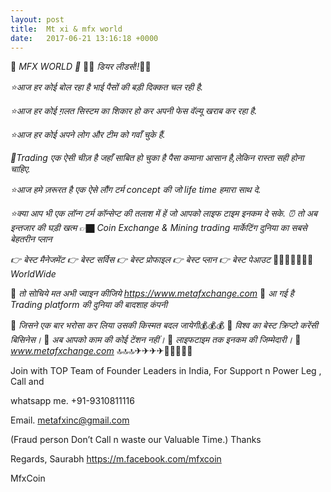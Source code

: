 ```yaml
---
layout: post
title:  Mt xi & mfx world
date:   2017-06-21 13:16:18 +0000
---
```



🌴 *MFX WORLD 🌴*
🙏🏻 *डियर लीडर्स!!*🙏🏻

*⭐आज हर कोई बोल रहा है भाई पैसों की बड़ी दिक्कत  चल रही है.*
 
*⭐आज हर कोई ग़लत सिस्टम का शिकार हो कर अपनी फेस वॅल्यू खराब कर रहा है.*
 
*⭐आज हर कोई अपने लोग और टीम को गवाँ चुके हैं.*

*🍒Trading एक ऐसी चीज़ है जहाँ साबित हो चुका है पैसा कमाना आसान है,लेकिन रास्ता सही होना चाहिए.*

*⭐आज हमे ज़रूरत है  एक ऐसे लौंग टर्म concept की जो life time हमारा साथ दे.*

*⭐क्या आप भी एक लॉन्ग टर्म कॉन्सेप्ट की तलाश में हें जो आपको लाइफ टाइम इनकम दे सके.*
*⏰ तो अब इन्तजार की घड़ी खत्म*
  👉🏿 *Coin  Exchange & Mining  trading मार्केटिंग दुनिया का सबसे बेहतरीन प्लान*
   
*👉 बेस्ट मैनेजमेंट*
*👉 बेस्ट सर्विस*
*👉 बेस्ट प्रोफाइल*
*👉 बेस्ट प्लान*
*👉 बेस्ट पेआउट*
🤑🤑🤑🤑🤑🤑🤑
*WorldWide*
 
  
🌟 *तो सोचिये मत अभी ज्वाइन कीजिये*
*https://www.metafxchange.com*
👑 *आ गई है Trading platform की दुनिया की  बादशाह कंपनी*
 
🌟 *जिसने एक बार भरोसा कर लिया उसकी किस्मत बदल जायेगी*💰💰💰
🌟 *विश्व का बेस्ट क्रिप्टो करेंसी बिसिनेस।*
🌟 *अब आपको काम की कोई टेंशन नहीं।*
🌟 *लाइफटाइम तक इनकम की जिम्मेदारी।*
🌟 *www.metafxchange.com*
🔝🔝🔝✈✈✈✈🎁🎉🎁💎💎

Join with TOP Team of Founder Leaders in India, For Support n Power Leg , Call and

 whatsapp me. +91-9310811116

Email.  metafxinc@gmail.com

(Fraud person Don’t Call n waste our Valuable Time.) 
Thanks

Regards, Saurabh 
https://m.facebook.com/mfxcoin

MfxCoin